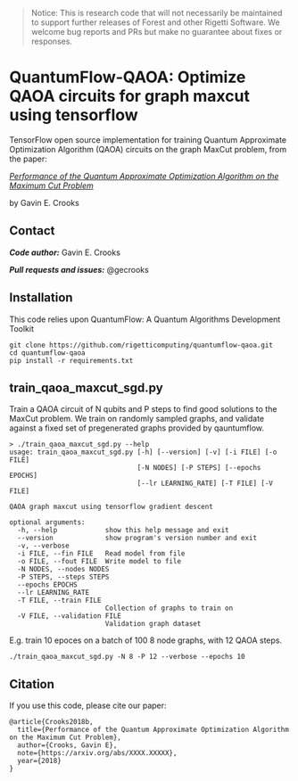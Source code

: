 >Notice: This is research code that will not necessarily be maintained to
>support further releases of Forest and other Rigetti Software. We welcome
>bug reports and PRs but make no guarantee about fixes or responses.


# QuantumFlow-QAOA: Optimize QAOA circuits for graph maxcut using tensorflow

TensorFlow open source implementation for training Quantum Approximate
Optimization Algorithm (QAOA) circuits on the graph MaxCut problem, from the 
paper:

[*Performance of the Quantum Approximate Optimization Algorithm
on the Maximum Cut Problem*](https://arxiv.org/abs/XXXX.XXXXX)

by Gavin E. Crooks


## Contact

***Code author:*** Gavin E. Crooks

***Pull requests and issues:*** @gecrooks


## Installation
This code relies upon QuantumFlow: A Quantum Algorithms Development Toolkit

```
git clone https://github.com/rigetticomputing/quantumflow-qaoa.git
cd quantumflow-qaoa
pip install -r requirements.txt
```


## train_qaoa_maxcut_sgd.py

Train a QAOA circuit of N qubits and P steps to find good solutions to the MaxCut 
problem. We train on randomly sampled graphs, and validate against a fixed set
of pregenerated graphs provided by qauntumflow.



```
> ./train_qaoa_maxcut_sgd.py --help
usage: train_qaoa_maxcut_sgd.py [-h] [--version] [-v] [-i FILE] [-o FILE]
                                [-N NODES] [-P STEPS] [--epochs EPOCHS]
                                [--lr LEARNING_RATE] [-T FILE] [-V FILE]

QAOA graph maxcut using tensorflow gradient descent

optional arguments:
  -h, --help            show this help message and exit
  --version             show program's version number and exit
  -v, --verbose
  -i FILE, --fin FILE   Read model from file
  -o FILE, --fout FILE  Write model to file
  -N NODES, --nodes NODES
  -P STEPS, --steps STEPS
  --epochs EPOCHS
  --lr LEARNING_RATE
  -T FILE, --train FILE
                        Collection of graphs to train on
  -V FILE, --validation FILE
                        Validation graph dataset
 ```

E.g. train 10 epoces on a batch of 100 8 node graphs, with 12 QAOA steps.
```
./train_qaoa_maxcut_sgd.py -N 8 -P 12 --verbose --epochs 10
```


## Citation

If you use this code, please cite our paper:
```
@article{Crooks2018b,
  title={Performance of the Quantum Approximate Optimization Algorithm
on the Maximum Cut Problem},
  author={Crooks, Gavin E},
  note={https://arxiv.org/abs/XXXX.XXXXX},
  year={2018}
}
```
